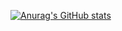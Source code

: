 [![Anurag's GitHub stats](https://github-readme-stats.vercel.app/api?username=karasssdev)](https://github.com/anuraghazra/github-readme-stats)
